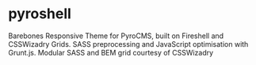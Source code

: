 pyroshell
=========

Barebones Responsive Theme for PyroCMS, built on Fireshell and CSSWizadry Grids. SASS preprocessing and JavaScript optimisation with Grunt.js. Modular SASS and BEM grid courtesy of CSSWizadry
